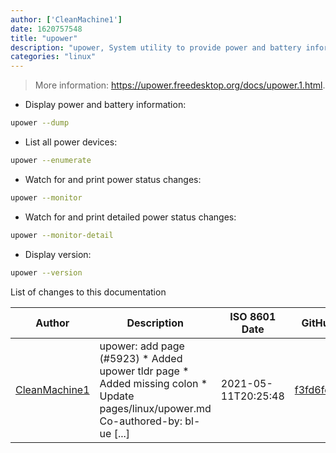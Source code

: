 ```yaml
---
author: ['CleanMachine1']
date: 1620757548
title: "upower"
description: "upower, System utility to provide power and battery information and statistics."
categories: "linux"
---
```

> More information: <https://upower.freedesktop.org/docs/upower.1.html>.

- Display power and battery information:

```bash
upower --dump
```

- List all power devices:

```bash
upower --enumerate
```

- Watch for and print power status changes:

```bash
upower --monitor
```

- Watch for and print detailed power status changes:

```bash
upower --monitor-detail
```

- Display version:

```bash
upower --version
```
List of changes to this documentation


Author | Description | ISO 8601 Date | GitHub link
------|-----|-----|-----
[CleanMachine1](mailto:78213164+CleanMachine1@users.noreply.github.com) | upower: add page (#5923) * Added upower tldr page * Added missing colon * Update pages/linux/upower.md Co-authored-by: bl-ue [...] | 2021-05-11T20:25:48 | [f3fd6fe9717b](https://github.com/tldr-pages/tldr/commit/f3fd6fe9717bc8a8614babd4967606a84ae271d4)

